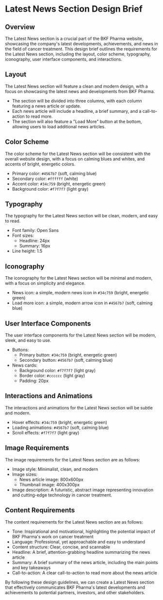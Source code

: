 **Latest News Section Design Brief**
=====================================

**Overview**
------------

The Latest News section is a crucial part of the BKF Pharma website, showcasing the company's latest developments, achievements, and news in the field of cancer treatment. This design brief outlines the requirements for the Latest News section, including the layout, color scheme, typography, iconography, user interface components, and interactions.

**Layout**
---------

The Latest News section will feature a clean and modern design, with a focus on showcasing the latest news and developments from BKF Pharma.

* The section will be divided into three columns, with each column featuring a news article or update.
* Each news article will include a headline, a brief summary, and a call-to-action to read more.
* The section will also feature a "Load More" button at the bottom, allowing users to load additional news articles.

**Color Scheme**
---------------

The color scheme for the Latest News section will be consistent with the overall website design, with a focus on calming blues and whites, and accents of bright, energetic colors.

* Primary color: `#4567b7` (soft, calming blue)
* Secondary color: `#ffffff` (white)
* Accent color: `#34c759` (bright, energetic green)
* Background color: `#f7f7f7` (light gray)

**Typography**
-------------

The typography for the Latest News section will be clean, modern, and easy to read.

* Font family: Open Sans
* Font sizes:
	+ Headline: 24px
	+ Summary: 16px
* Line height: 1.5

**Iconography**
-------------

The iconography for the Latest News section will be minimal and modern, with a focus on simplicity and elegance.

* News icon: a simple, modern news icon in `#34c759` (bright, energetic green)
* Load more icon: a simple, modern arrow icon in `#4567b7` (soft, calming blue)

**User Interface Components**
-----------------------------

The user interface components for the Latest News section will be modern, sleek, and easy to use.

* Buttons:
	+ Primary button: `#34c759` (bright, energetic green)
	+ Secondary button: `#4567b7` (soft, calming blue)
* News cards:
	+ Background color: `#f7f7f7` (light gray)
	+ Border color: `#cccccc` (light gray)
	+ Padding: 20px

**Interactions and Animations**
-----------------------------

The interactions and animations for the Latest News section will be subtle and modern.

* Hover effects: `#34c759` (bright, energetic green)
* Loading animations: `#4567b7` (soft, calming blue)
* Scroll effects: `#f7f7f7` (light gray)

**Image Requirements**
---------------------

The image requirements for the Latest News section are as follows:

* Image style: Minimalist, clean, and modern
* Image sizes:
	+ News article image: 800x600px
	+ Thumbnail image: 400x300px
* Image description: A futuristic, abstract image representing innovation and cutting-edge technology in cancer treatment.

**Content Requirements**
---------------------

The content requirements for the Latest News section are as follows:

* Tone: Inspirational and motivational, highlighting the potential impact of BKF Pharma's work on cancer treatment
* Language: Professional, yet approachable and easy to understand
* Content structure: Clear, concise, and scannable
* Headline: A brief, attention-grabbing headline summarizing the news article
* Summary: A brief summary of the news article, including the main points and key takeaways
* Call-to-action: A clear call-to-action to read more about the news article

By following these design guidelines, we can create a Latest News section that effectively communicates BKF Pharma's latest developments and achievements to potential partners, investors, and other stakeholders.